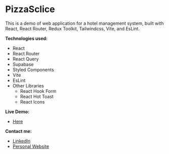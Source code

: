 # PizzaSclice

This is a demo of web application for a hotel management system, built with React, React Router, Redux Toolkit, Tailwindcss, Vite, and EsLint.

**Technologies used:**

- React
- React Router
- React Query
- Supabase
- Styled Components
- Vite
- EsLint
- Other Libraries
  - React Hook Form
  - React Hot Toast
  - React Icons

**Live Demo:**

- [Here](https://wildoasis99.netlify.app/)

**Contact me:**

- [LinkedIn](https://www.linkedin.com/in/abdulhamidyousef/)
- [Personal Website](https://abdelhamid99.netlify.app/)
